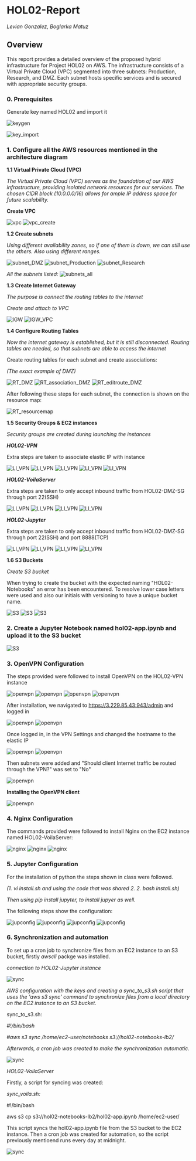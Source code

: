 # **HOL02-Report**
_Levian Gonzalez, Boglarka Matuz_

## Overview
This report provides a detailed overview of the proposed hybrid infrastructure for Project HOL02 on AWS. The infrastructure consists of a Virtual Private Cloud (VPC) segmented into three subnets: Production, Research, and DMZ. Each subnet hosts specific services and is secured with appropriate security groups.


### 0. Prerequisites
Generate key named HOL02 and import it

![keygen](images/keygen.JPG)

![key_import](images/key_import.JPG)

### 1. Configure all the AWS resources mentioned in the architecture diagram

**1.1 Virtual Private Cloud (VPC)** 

_The Virtual Private Cloud (VPC) serves as the foundation of our AWS infrastructure, providing isolated network resources for our services. The chosen CIDR block (10.0.0.0/16) allows for ample IP address space for future scalability._

**Create VPC**

![vpc](images/vpc_1.jpg)
![vpc_create](images/vpc_create.JPG)

**1.2 Create subnets**

_Using different availability zones, so if one of them is down, we can still use the others. Also using different ranges._

![subnet_DMZ](images/subnet_DMZ.JPG)
![subnet_Production](images/subnet_Production.JPG)
![subnet_Research](images/subnet_Research.JPG)

_All the subnets listed:_
![subnets_all](images/subnets_all.JPG)

**1.3 Create Internet Gateway**

_The purpose is connect the routing tables to the internet_

_Create and attach to VPC_

![IGW](images/internet_gateway.JPG)
![IGW_VPC](images/IGW_VPC.JPG)

**1.4 Configure Routing Tables**

_Now the internet gateway is established, but it is still disconnected. Routing tables are needed, so that subnets are able to access the internet_

Create routing tables for each subnet and create associations:

_(The exact example of DMZ)_

![RT_DMZ](images/RT_DMZ.JPG)
![RT_association_DMZ](images/RT_association_DMZ.JPG)
![RT_editroute_DMZ](images/RT_editroute_DMZ.JPG)

After following these steps for each subnet, the connection is shown on the resource map:

![RT_resourcemap](images/RT_resourcemap.JPG)

**1.5 Security Groups & EC2 instances**

_Security groups are created during launching the instances_

_**HOL02-VPN**_

Extra steps are taken to associate elastic IP with instance

![LI_VPN](images/LI_VPN_DMZ_1.JPG)
![LI_VPN](images/LI_VPN_DMZ_2.JPG)
![LI_VPN](images/LI_VPN_DMZ_3.JPG)
![LI_VPN](images/LI_VPN_DMZ_4.JPG)
![LI_VPN](images/LI_elasticIP.JPG)


_**HOL02-VoilaServer**_

Extra steps are taken to only accept inbound traffic from HOL02-DMZ-SG through port 22(SSH)

![LI_VPN](images/LI_Vol_Prod_1.JPG)
![LI_VPN](images/LI_Vol_Prod_2.JPG)
![LI_VPN](images/LI_Vol_Prod_3.JPG)
![LI_VPN](images/LI_Vol_Prod_4.JPG)


_**HOL02-Jupyter**_

Extra steps are taken to only accept inbound traffic from HOL02-DMZ-SG through port 22(SSH) and port 8888(TCP)

![LI_VPN](images/LI_Jup_Res_1.JPG)
![LI_VPN](images/LI_Jup_Res_2.JPG)
![LI_VPN](images/LI_Jup_Res_3.JPG)
![LI_VPN](images/LI_Jup_Res_4.JPG)


**1.6 S3 Buckets**

_Create S3 bucket_

When trying to create the bucket with the expected naming "HOL02-Notebooks" an error has been encountered. To resolve lower case letters were used and also our initials with versioning to have a unique bucket name.

![S3](images/S3_1.JPG)
![S3](images/S3_2.JPG)
![S3](images/S3_3.JPG)


### 2. Create a Jupyter Notebook named hol02-app.ipynb and upload it to the S3 bucket
 
![S3](images/S3_4.JPG)


### 3. OpenVPN Configuration

The steps provided were followed to install OpenVPN on the HOL02-VPN instance

![openvpn](images/openvpn_1.JPG)
![openvpn](images/openvpn_2.JPG)
![openvpn](images/openvpn_3.JPG)
![openvpn](images/openvpn_4.JPG)

After installation, we navigated to https://3.229.85.43:943/admin and logged in

![openvpn](images/openvpn_5.JPG)
![openvpn](images/openvpn_6.JPG)

Once logged in, in the VPN Settings and changed the hostname to the elastic IP

![openvpn](images/openvpn_7.JPG)
![openvpn](images/openvpn_8.JPG)

Then subnets were added and "Should client Internet traffic be routed through the VPN?" was set to "No"

![openvpn](images/openvpn_9.JPG)

**Installing the OpenVPN client**

![openvpn](images/openvpn_10.JPG)


### 4. Nginx Configuration

The commands provided were followed to install Nginx on the EC2 instance named HOL02-VoilaServer:
 
![nginx](images/nginx_0.JPG)
![nginx](images/nginx_1.JPG)
![nginx](images/nginx_2.JPG)


### 5. Jupyter Configuration

For the installation of python the steps shown in class were followed. 

_(1. vi install.sh and using the code that was shared_
_2. 2. bash install.sh)_

_Then using pip install jupyter, to install jupyer as well._

The following steps show the configuration:

![jupconfig](images/jup_config_1.JPG)
![jupconfig](images/jup_config_2.JPG)
![jupconfig](images/jup_config_3.JPG)
![jupconfig](images/jup_config_4.JPG)


### 6. Synchronization and automation

To set up a cron job to synchronize files from an EC2 instance to an S3 bucket, firstly _awscli_ packge was installed.

_connection to HOL02-Jupyter instance_

![sync](images/sync_jup_1.JPG)

_AWS configuration with the keys and creating a sync_to_s3.sh script that uses the 'aws s3 sync' command to synchronize files from a local directory on the EC2 instance to an S3 bucket._

sync_to_s3.sh: 

_#!/bin/bash_

_#aws s3 sync /home/ec2-user/notebooks s3://hol02-notebooks-lb2/_


_Afterwards, a cron job was created to make the synchronization automatic._

![sync](images/sync_jup_2.JPG)


_HOL02-VoilaServer_

Firstly, a script for syncing  was created:

_sync_voila.sh:_

#!/bin/bash

aws s3 cp s3://hol02-notebooks-lb2/hol02-app.ipynb /home/ec2-user/

This script syncs the hol02-app.ipynb file from the S3 bucket to the EC2 instance. Then a cron job was created for automation, so the script previously mentioend runs every day at midnight.

![sync](images/sync_vs_1.JPG)


